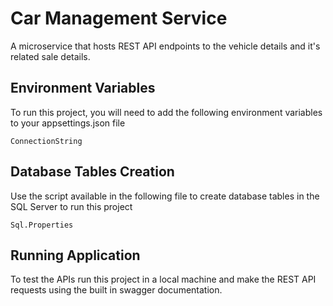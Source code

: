 
# Car Management Service

A microservice that hosts REST API endpoints to the vehicle details and it's related sale details.



## Environment Variables

To run this project, you will need to add the following environment variables to your appsettings.json file

`ConnectionString`


## Database Tables Creation

Use the script available in the following file to create database tables in the SQL Server to run this project

`Sql.Properties`


## Running Application

To test the APIs run this project in a local machine and make the REST API requests using the built in swagger documentation.
